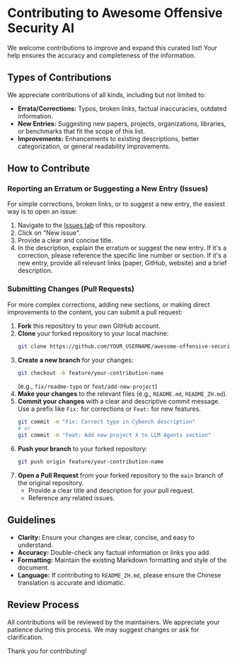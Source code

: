 # Contributing to Awesome Offensive Security AI

We welcome contributions to improve and expand this curated list! Your help ensures the accuracy and completeness of the information.

## Types of Contributions

We appreciate contributions of all kinds, including but not limited to:

*   **Errata/Corrections:** Typos, broken links, factual inaccuracies, outdated information.
*   **New Entries:** Suggesting new papers, projects, organizations, libraries, or benchmarks that fit the scope of this list.
*   **Improvements:** Enhancements to existing descriptions, better categorization, or general readability improvements.

## How to Contribute

### Reporting an Erratum or Suggesting a New Entry (Issues)

For simple corrections, broken links, or to suggest a new entry, the easiest way is to open an issue:

1.  Navigate to the [Issues tab](https://github.com/aielte-research/HackSynth-GRPO/issues) of this repository.
2.  Click on "New issue".
3.  Provide a clear and concise title.
4.  In the description, explain the erratum or suggest the new entry. If it's a correction, please reference the specific line number or section. If it's a new entry, provide all relevant links (paper, GitHub, website) and a brief description.

### Submitting Changes (Pull Requests)

For more complex corrections, adding new sections, or making direct improvements to the content, you can submit a pull request:

1.  **Fork** this repository to your own GitHub account.
2.  **Clone** your forked repository to your local machine:
    ```bash
    git clone https://github.com/YOUR_USERNAME/awesome-offensive-security-ai.git
    ```
3.  **Create a new branch** for your changes:
    ```bash
    git checkout -b feature/your-contribution-name
    ```
    (e.g., `fix/readme-typo` or `feat/add-new-project`)
4.  **Make your changes** to the relevant files (e.g., `README.md`, `README_ZH.md`).
5.  **Commit your changes** with a clear and descriptive commit message. Use a prefix like `Fix:` for corrections or `Feat:` for new features.
    ```bash
    git commit -m "Fix: Correct typo in Cybench description"
    # or
    git commit -m "Feat: Add new project X to LLM Agents section"
    ```
6.  **Push your branch** to your forked repository:
    ```bash
    git push origin feature/your-contribution-name
    ```
7.  **Open a Pull Request** from your forked repository to the `main` branch of the original repository.
    *   Provide a clear title and description for your pull request.
    *   Reference any related issues.

## Guidelines

*   **Clarity:** Ensure your changes are clear, concise, and easy to understand.
*   **Accuracy:** Double-check any factual information or links you add.
*   **Formatting:** Maintain the existing Markdown formatting and style of the document.
*   **Language:** If contributing to `README_ZH.md`, please ensure the Chinese translation is accurate and idiomatic.

## Review Process

All contributions will be reviewed by the maintainers. We appreciate your patience during this process. We may suggest changes or ask for clarification.

Thank you for contributing!
